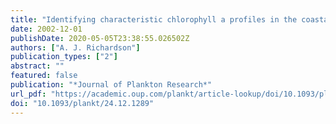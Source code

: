 ```yaml
---
title: "Identifying characteristic chlorophyll a profiles in the coastal domain using an artificial neural network"
date: 2002-12-01
publishDate: 2020-05-05T23:38:55.026502Z
authors: ["A. J. Richardson"]
publication_types: ["2"]
abstract: ""
featured: false
publication: "*Journal of Plankton Research*"
url_pdf: "https://academic.oup.com/plankt/article-lookup/doi/10.1093/plankt/24.12.1289"
doi: "10.1093/plankt/24.12.1289"
---
```


